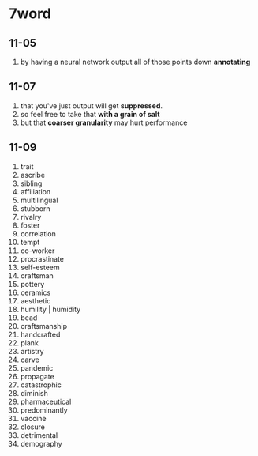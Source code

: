 # 7word

## 11-05

1. by having a neural network output all of those points down **annotating**

## 11-07

1. that you've just output will get **suppressed**.
2. so feel free to take that **with a grain of salt**
3. but that **coarser granularity** may hurt performance

## 11-09

1. trait		
2. ascribe		
3. sibling		
4. affiliation		
5. multilingual		
6. stubborn		
7. rivalry		
8. foster		
9. correlation		
10. tempt		
11. co-worker		
12. procrastinate		
13. self-esteem
14. craftsman		
15. pottery		
16. ceramics		
17. aesthetic		
18. humility | humidity	
19. bead		
20. craftsmanship 		
21. handcrafted 		
22. plank		
23. artistry		
24. carve
25. pandemic		
26. propagate		
27. catastrophic		
28. diminish		
29. pharmaceutical		
30. predominantly		
31. vaccine		
32. closure		
33. detrimental		
34. demography
